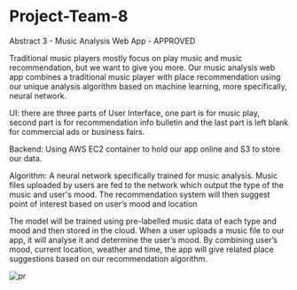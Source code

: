 # Project-Team-8

Abstract 3 - Music Analysis Web App - APPROVED

Traditional music players mostly focus on play music and music recommendation, but we want to give you more. Our music analysis web app combines a traditional music player with place recommendation using our unique analysis algorithm based on machine learning, more specifically, neural network.

UI: there are three parts of User Interface, one part is for music play, second part is for recommendation info bulletin and the last part is left blank for commercial ads or business fairs.

Backend: Using AWS EC2 container to hold our app online and S3 to store our data.

Algorithm: A neural network specifically trained for music analysis. Music files uploaded by users are fed to the network which output the type of the music and user's mood. The recommendation system will then suggest point of interest based on user’s mood and location

The model will be trained using pre-labelled music data of each type and mood and then stored in the cloud. When a user uploads a music file to our app, it will analyse it and determine the user’s mood. By combining user’s mood, current location, weather and time, the app will give related place suggestions based on our recommendation algorithm.  



![pr](https://cloud.githubusercontent.com/assets/10546988/25777850/b9ac8c0c-329f-11e7-9cd1-cd6ed31d6211.jpeg)

